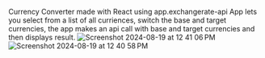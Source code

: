 Currency Converter made with React using app.exchangerate-api 
App lets you select from a list of all curriences, switch the base and target currencies, 
the app makes an api call with base and target currencies and then displays result. 
![Screenshot 2024-08-19 at 12 41 06 PM](https://github.com/user-attachments/assets/a329de14-c557-45bd-9389-a1d0d5ef4505)
![Screenshot 2024-08-19 at 12 40 58 PM](https://github.com/user-attachments/assets/09d2bbde-dd36-419b-8541-61c4abd11bb2)
